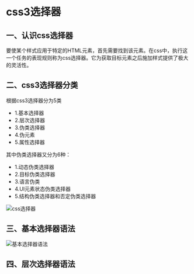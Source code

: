 # css3选择器

## 一、认识css选择器

要使某个样式应用于特定的HTML元素，首先需要找到该元素。在css中，执行这一个任务的表现规则称为css选择器。它为获取目标元素之后施加样式提供了极大的灵活性。

## 二、css3选择器分类

根据css3选择器分为5类

- 1.基本选择器
- 2.层次选择器
- 3.伪类选择器
- 4.伪元素
- 5.属性选择器

其中伪类选择器又分为6种：

- 1.动态伪类选择器
- 2.目标伪类选择器
- 3.语言伪类
- 4.UI元素状态伪类选择器
- 5.结构伪类选择器和否定伪类选择器

![css选择器](https://github.com/cilla123/FE_Study/blob/master/css/%E5%9B%BE%E8%A7%A3css3/image/css3%E9%80%89%E6%8B%A9%E5%99%A8%E5%88%86%E7%B1%BB.png?raw=true)

## 三、基本选择器语法

![基本选择器语法](https://github.com/cilla123/FE_Study/blob/master/css/%E5%9B%BE%E8%A7%A3css3/image/%E5%9F%BA%E6%9C%AC%E9%80%89%E6%8B%A9%E5%99%A8.png?raw=true)

## 四、层次选择器语法
















